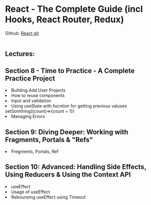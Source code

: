<h1>React - The Complete Guide (incl Hooks, React Router, Redux)</h1>
<span>
Github:
<a href="https://github.com/academind/react-complete-guide-code/">React git</a>
</span>
<br>
<br>
<h2>Lectures: </h2>
<h2>Section 8 - Time to Practice - A Complete Practice Project</h2>
<ui>
  <li>Building Add User Projects</li>
  <li>How to reuse components</li>
  <li>Input and validation</li>
  <li>Using useState with fucntion for getting previous valuses setSomthing((count)=>{count + 1})</li>
  <li>Managing Errors</li>
</ui>

<h2>Section 9: Diving Deeper: Working with Fragments, Portals & "Refs"</h2>
<ui>
  <li>Fregments, Portals, Ref</li>
</ui>

<h2>Section 10: Advanced: Handling Side Effects, Using Reducers & Using the Context API</h2>
<ui>
  <li>useEffect</li>
  <li>Usage of useEffect</li>
  <li>Rebounsing useEffect using Timeout</li>
</ui>
